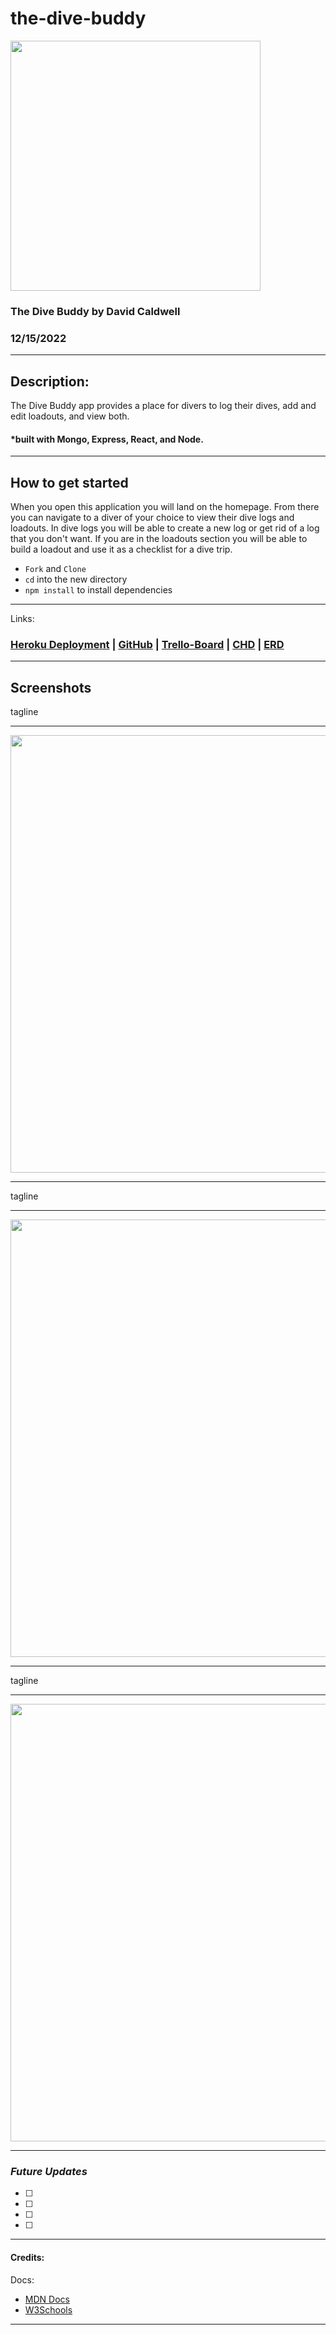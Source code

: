 # the-dive-buddy

<img src="" width ="400px">

### The Dive Buddy by David Caldwell

### 12/15/2022

---

## Description:

The Dive Buddy app provides a place for divers to log their dives, add and edit loadouts, and view both.

#### \*built with Mongo, Express, React, and Node.

---

## How to get started

When you open this application you will land on the homepage. From there you can navigate to a diver of your choice to view their dive logs and loadouts. In dive logs you will be able to create a new log or get rid of a log that you don't want. If you are in the loadouts section you will be able to build a loadout and use it as a checklist for a dive trip.

- `Fork` and `Clone`
- `cd` into the new directory
- `npm install` to install dependencies

---

Links:

### [Heroku Deployment]() | [GitHub](https://github.com/LeaderOfTheLost/the-dive-buddy) | [Trello-Board](https://trello.com/b/YNIfKMrZ/the-dive-buddy) | [CHD](./src/images/chd.png) | [ERD](./src/images/erd.png)

---

## Screenshots

tagline

---

<img src="" width ="700px">

---

tagline

---

<img src="" width ="700px">

---

tagline

---

<img src="" width ="700px">

---

### **_Future Updates_**

- [ ]
- [ ]
- [ ]
- [ ]

---

#### Credits:

Docs:

- [MDN Docs](https://developer.mozilla.org/en-US/)
- [W3Schools](https://www.w3schools.com/)

---
